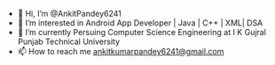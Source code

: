 - 👋 Hi, I’m @AnkitPandey6241
- 👀 I’m interested in Android App Developer | Java | C++ | XML| DSA
- 🌱 I’m currently Persuing Computer Science Engineering  at I K Gujral Punjab Technical University
- 📫 How to reach me ankitkumarpandey6241@gmail.com

<!---
AnkitPandey6241/AnkitPandey6241 is a ✨ special ✨ repository because its `README.md` (this file) appears on your GitHub profile.
You can click the Preview link to take a look at your changes.
--->
